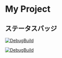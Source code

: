 # My Project

## ステータスバッジ
[![DebugBuild](https://github.com/parupi/GE3/actions/workflows/ReleaseBuild.yml/badge.svg)](https://github.com/parupi/GE3/actions/workflows/ReleaseBuild.yml)

[![DebugBuild](https://github.com/parupi/GE3/actions/workflows/DebugBuild.yml/badge.svg)](https://github.com/parupi/GE3/actions/workflows/DebugBuild.yml)